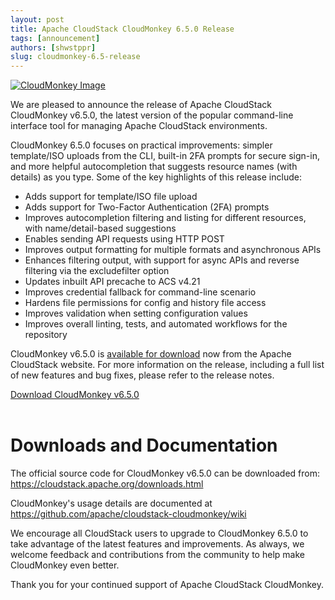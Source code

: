 ```yaml
---
layout: post
title: Apache CloudStack CloudMonkey 6.5.0 Release
tags: [announcement]
authors: [shwstppr]
slug: cloudmonkey-6.5-release
---
```


[![](/img/banner.svg "CloudMonkey Image")](/blog/cloudmonkey-6.5-release)

We are pleased to announce the release of Apache CloudStack CloudMonkey v6.5.0,
the latest version of the popular command-line interface tool for managing
Apache CloudStack environments.

<!-- truncate -->

CloudMonkey 6.5.0 focuses on practical improvements: simpler template/ISO
uploads from the CLI, built-in 2FA prompts for secure sign-in, and more helpful
autocompletion that suggests resource names (with details) as you type.
Some of the key highlights of this release include:

- Adds support for template/ISO file upload
- Adds support for Two-Factor Authentication (2FA) prompts
- Improves autocompletion filtering and listing for different
resources, with name/detail-based suggestions
- Enables sending API requests using HTTP POST
- Improves output formatting for multiple formats and asynchronous APIs
- Enhances filtering output, with support for async APIs and reverse
filtering via the excludefilter option
- Updates inbuilt API precache to ACS v4.21
- Improves credential fallback for command-line scenario
- Hardens file permissions for config and history file access
- Improves validation when setting configuration values
- Improves overall linting, tests, and automated workflows for the repository

CloudMonkey v6.5.0 is [available for download](https://cloudstack.apache.org/downloads.html)
now from the Apache CloudStack website. For more information on the release, including a full list
of new features and bug fixes, please refer to the release notes.

<a class="button button--primary" href="https://github.com/apache/cloudstack-cloudmonkey/releases/tag/6.5.0" target="_blank">Download CloudMonkey v6.5.0</a>
<br/>
<br/>

# Downloads and Documentation

The official source code for CloudMonkey v6.5.0 can be downloaded from:
https://cloudstack.apache.org/downloads.html

CloudMonkey's usage details are documented at
https://github.com/apache/cloudstack-cloudmonkey/wiki

We encourage all CloudStack users to upgrade to CloudMonkey 6.5.0 to take
advantage of the latest features and improvements. As always, we welcome
feedback and contributions from the community to help make CloudMonkey even
better.

Thank you for your continued support of Apache CloudStack CloudMonkey.

